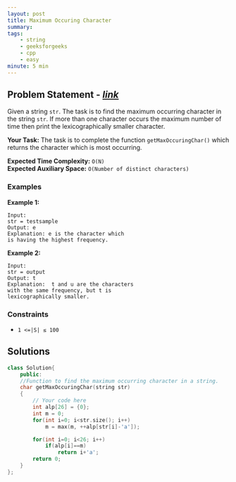 ```yaml
---
layout: post
title: Maximum Occuring Character 
summary:
tags:
    - string
    - geeksforgeeks
    - cpp
    - easy
minute: 5 min
---
```


## Problem Statement - [*link*](https://practice.geeksforgeeks.org/problems/maximum-occuring-character-1587115620/0/?track=DSASP-Strings&batchId=154#)  

Given a string `str`. The task is to find the maximum occurring character in the string `str`. If more than one character occurs the maximum number of time then print the lexicographically smaller character.

**Your Task:** 
The task is to complete the function `getMaxOccuringChar()` which returns the character which is most occurring.

**Expected Time Complexity:** `O(N)`  
**Expected Auxiliary Space:** `O(Number of distinct characters)`

### Examples

**Example 1:**   
```
Input:
str = testsample
Output: e
Explanation: e is the character which
is having the highest frequency.
```

**Example 2:**   
```
Input:
str = output
Output: t
Explanation:  t and u are the characters
with the same frequency, but t is
lexicographically smaller.
```

### Constraints

+ `1 <=|S| ≤ 100`

## Solutions

```cpp
class Solution{
    public:
    //Function to find the maximum occurring character in a string.
    char getMaxOccuringChar(string str)
    {
        // Your code here
        int alp[26] = {0};
        int m = 0;
        for(int i=0; i<str.size(); i++)
            m = max(m, ++alp[str[i]-'a']);

        for(int i=0; i<26; i++)
            if(alp[i]==m)
                return i+'a';
        return 0;
    }
};
```

